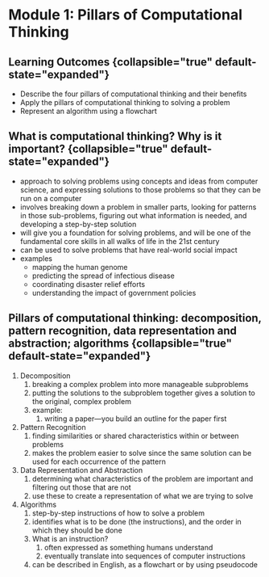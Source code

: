 # Module 1: Pillars of Computational Thinking

## Learning Outcomes {collapsible="true" default-state="expanded"}

- Describe the four pillars of computational thinking and their benefits
- Apply the pillars of computational thinking to solving a problem
- Represent an algorithm using a flowchart

## What is computational thinking? Why is it important? {collapsible="true" default-state="expanded"}

- approach to solving problems using concepts and ideas from computer science, and expressing solutions to those
  problems so that they can be run on a computer
- involves breaking down a problem in smaller parts, looking for patterns in those sub-problems, figuring out what
  information is needed, and developing a step-by-step solution
- will give you a foundation for solving problems, and will be one of the fundamental core skills in all walks of life
  in the 21st century
- can be used to solve problems that have real-world social impact
- examples
    - mapping the human genome
    - predicting the spread of infectious disease
    - coordinating disaster relief efforts
    - understanding the impact of government policies

## Pillars of computational thinking: decomposition, pattern recognition, data representation and abstraction; algorithms {collapsible="true" default-state="expanded"}

1. Decomposition
    1. breaking a complex problem into more manageable subproblems
    2. putting the solutions to the subproblem together gives a solution to the original, complex problem
    3. example:
        1. writing a paper—you build an outline for the paper first
2. Pattern Recognition
    1. finding similarities or shared characteristics within or between problems
    2. makes the problem easier to solve since the same solution can be used for each occurrence of the pattern
3. Data Representation and Abstraction
    1. determining what characteristics of the problem are important and filtering out those that are not
    2. use these to create a representation of what we are trying to solve
4. Algorithms
    1. step-by-step instructions of how to solve a problem
    2. identifies what is to be done (the instructions), and the order in which they should be done
    3. What is an instruction?
        1. often expressed as something humans understand
        2. eventually translate into sequences of computer instructions
    4. can be described in English, as a flowchart or by using pseudocode

<seealso>
<!--Give some related links to how-to articles-->
</seealso>

